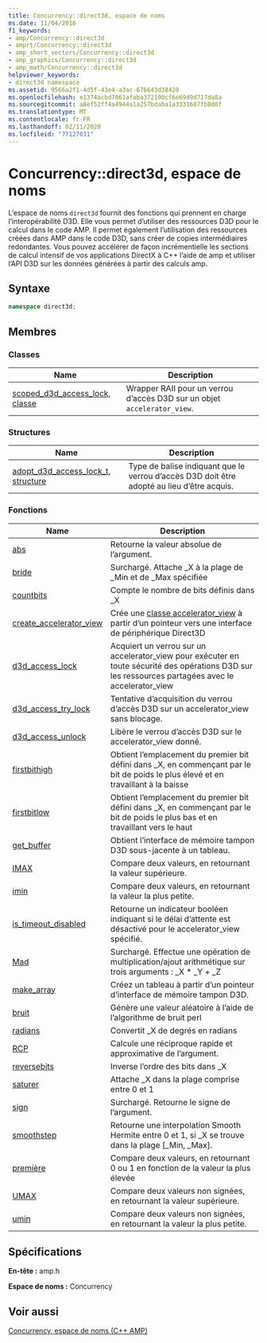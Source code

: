 ```yaml
---
title: Concurrency::direct3d, espace de noms
ms.date: 11/04/2016
f1_keywords:
- amp/Concurrency::direct3d
- amprt/Concurrency::direct3d
- amp_short_vectors/Concurrency::direct3d
- amp_graphics/Concurrency::direct3d
- amp_math/Concurrency::direct3d
helpviewer_keywords:
- direct3d namespace
ms.assetid: 9566a2f1-4d5f-43e4-a3ac-676643d38420
ms.openlocfilehash: e1374acbd7061afaba372100cf6e69d9d717da8a
ms.sourcegitcommit: a8ef52ff4a4944a1a257bdaba1a3331607fb8d0f
ms.translationtype: MT
ms.contentlocale: fr-FR
ms.lasthandoff: 02/11/2020
ms.locfileid: "77127031"
---
```

# <a name="concurrencydirect3d-namespace"></a>Concurrency::direct3d, espace de noms

L’espace de noms `direct3d` fournit des fonctions qui prennent en charge l’interopérabilité D3D. Elle vous permet d’utiliser des ressources D3D pour le calcul dans le code AMP. Il permet également l’utilisation des ressources créées dans AMP dans le code D3D, sans créer de copies intermédiaires redondantes. Vous pouvez accélérer de façon incrémentielle les sections de calcul intensif de vos applications DirectX à C++ l’aide de amp et utiliser l’API D3D sur les données générées à partir des calculs amp.

## <a name="syntax"></a>Syntaxe

```cpp
namespace direct3d;
```

## <a name="members"></a>Membres

### <a name="classes"></a>Classes

|Name|Description|
|----------|-----------------|
|[scoped_d3d_access_lock, classe](scoped-d3d-access-lock-class.md)|Wrapper RAII pour un verrou d’accès D3D sur un objet `accelerator_view`.|

### <a name="structures"></a>Structures

|Name|Description|
|----------|-----------------|
|[adopt_d3d_access_lock_t, structure](adopt-d3d-access-lock-t-structure.md)|Type de balise indiquant que le verrou d’accès D3D doit être adopté au lieu d’être acquis.|

### <a name="functions"></a>Fonctions

|Name|Description|
|----------|-----------------|
|[abs](concurrency-direct3d-namespace-functions-amp.md#abs)|Retourne la valeur absolue de l’argument.|
|[bride](concurrency-direct3d-namespace-functions-amp.md#clamp)|Surchargé. Attache _X à la plage de _Min et de _Max spécifiée|
|[countbits](concurrency-direct3d-namespace-functions-amp.md#countbits)|Compte le nombre de bits définis dans _X|
|[create_accelerator_view](concurrency-direct3d-namespace-functions-amp.md#create_accelerator_view)|Crée une [classe accelerator_view](accelerator-view-class.md) à partir d’un pointeur vers une interface de périphérique Direct3D|
|[d3d_access_lock](concurrency-direct3d-namespace-functions-amp.md#d3d_access_lock)|Acquiert un verrou sur un accelerator_view pour exécuter en toute sécurité des opérations D3D sur les ressources partagées avec le accelerator_view|
|[d3d_access_try_lock](concurrency-direct3d-namespace-functions-amp.md#d3d_access_try_lock)|Tentative d’acquisition du verrou d’accès D3D sur un accelerator_view sans blocage.|
|[d3d_access_unlock](concurrency-direct3d-namespace-functions-amp.md#d3d_access_unlock)|Libère le verrou d’accès D3D sur le accelerator_view donné.|
|[firstbithigh](concurrency-direct3d-namespace-functions-amp.md#firstbithigh)|Obtient l’emplacement du premier bit défini dans _X, en commençant par le bit de poids le plus élevé et en travaillant à la baisse|
|[firstbitlow](concurrency-direct3d-namespace-functions-amp.md#firstbitlow)|Obtient l’emplacement du premier bit défini dans _X, en commençant par le bit de poids le plus bas et en travaillant vers le haut|
|[get_buffer](concurrency-direct3d-namespace-functions-amp.md#get_buffer)|Obtient l’interface de mémoire tampon D3D sous-jacente à un tableau.|
|[IMAX](concurrency-direct3d-namespace-functions-amp.md#imax)|Compare deux valeurs, en retournant la valeur supérieure.|
|[imin](concurrency-direct3d-namespace-functions-amp.md#imin)|Compare deux valeurs, en retournant la valeur la plus petite.|
|[is_timeout_disabled](concurrency-direct3d-namespace-functions-amp.md#is_timeout_disabled)|Retourne un indicateur booléen indiquant si le délai d’attente est désactivé pour le accelerator_view spécifié.|
|[Mad](concurrency-direct3d-namespace-functions-amp.md#mad)|Surchargé. Effectue une opération de multiplication/ajout arithmétique sur trois arguments : _X \* _Y + _Z|
|[make_array](concurrency-direct3d-namespace-functions-amp.md#make_array)|Créez un tableau à partir d’un pointeur d’interface de mémoire tampon D3D.|
|[bruit](concurrency-direct3d-namespace-functions-amp.md#noise)|Génère une valeur aléatoire à l’aide de l’algorithme de bruit perl|
|[radians](concurrency-direct3d-namespace-functions-amp.md#radians)|Convertit _X de degrés en radians|
|[RCP](concurrency-direct3d-namespace-functions-amp.md#rcp)|Calcule une réciproque rapide et approximative de l’argument.|
|[reversebits](concurrency-direct3d-namespace-functions-amp.md#reversebits)|Inverse l’ordre des bits dans _X|
|[saturer](concurrency-direct3d-namespace-functions-amp.md#saturate)|Attache _X dans la plage comprise entre 0 et 1|
|[sign](concurrency-direct3d-namespace-functions-amp.md#sign)|Surchargé. Retourne le signe de l’argument.|
|[smoothstep](concurrency-direct3d-namespace-functions-amp.md#smoothstep)|Retourne une interpolation Smooth Hermite entre 0 et 1, si _X se trouve dans la plage [_Min, _Max].|
|[première](concurrency-direct3d-namespace-functions-amp.md#step)|Compare deux valeurs, en retournant 0 ou 1 en fonction de la valeur la plus élevée|
|[UMAX](concurrency-direct3d-namespace-functions-amp.md#umax)|Compare deux valeurs non signées, en retournant la valeur supérieure.|
|[umin](concurrency-direct3d-namespace-functions-amp.md#umin)|Compare deux valeurs non signées, en retournant la valeur la plus petite.|

## <a name="requirements"></a>Spécifications

**En-tête :** amp.h

**Espace de noms :** Concurrency

## <a name="see-also"></a>Voir aussi

[Concurrency, espace de noms (C++ AMP)](concurrency-namespace-cpp-amp.md)
